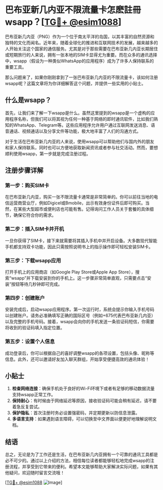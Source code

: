 # 巴布亚新几内亚不限流量卡怎麽註冊wsapp？[[TG💪+ @esim1088](https://t.me/s/esim1088)]

巴布亚新几内亚（PNG）作为一个位于南太平洋的岛国，以其丰富的自然资源和独特的文化而闻名。近年来，随着全球化的推进和互联网技术的发展，越来越多的人开始关注这个国家的通信服务。尤其是对于那些需要在巴布亚新几内亚长期居住或短期旅行的人来说，拥有一张本地的SIM卡显得尤为重要。而在众多的通讯选择中，wsapp（假设为一种类似WhatsApp的应用程序）成为了许多人保持联系的重要工具。

那么问题来了，如果你刚刚拿到了一张巴布亚新几内亚的不限流量卡，该如何注册wsapp呢？这篇文章将为你详细解答这个问题，并提供一些实用的小贴士。

## 什么是wsapp？

首先，让我们来了解一下wsapp是什么。虽然这里提到的wsapp是一个虚构的应用程序名称，但我们可以将其视为任何一种基于网络的即时通讯软件，比如我们熟知的WhatsApp、Telegram等。这些应用程序允许用户通过互联网发送消息、语音通话、视频通话以及分享文件等功能，极大地丰富了人们的沟通方式。

对于生活在巴布亚新几内亚的人来说，使用wsapp可以帮助他们与国内外的朋友和家人保持联系，同时也可以方便地获取新闻资讯或者参与社交活动。然而，要想顺利使用wsapp，第一步就是完成注册过程。

## 注册步骤详解

### 第一步：购买SIM卡

在巴布亚新几内亚，购买一张不限流量卡通常是非常简单的。你可以前往当地的电信运营商营业厅，例如Digicel或Bmobile，出示有效身份证件后即可购买。当然，在某些大型超市或便利店也可能有售。记得询问工作人员关于套餐的具体细节，确保它符合你的需求。

### 第二步：插入SIM卡并开机

一旦你获得了SIM卡，接下来就需要将其插入手机中并开启设备。大多数现代智能手机都支持双卡功能，因此只需按照说明书上的指示操作即可轻松安装SIM卡。

### 第三步：下载wsapp应用

打开手机上的应用商店（如Google Play Store或Apple App Store），搜索“wsapp”并下载安装到你的手机上。这一步骤非常简单直观，只需要点击“安装”按钮等待几秒钟即可完成。

### 第四步：创建账户

安装完成后，启动wsapp应用程序。第一次运行时，系统会提示你输入手机号码以创建账户。请务必准确填写正确的国际区号（例如+675代表巴布亚新几内亚）以及完整的手机号码。接着，wsapp会向你的手机发送一条验证码短信，你需要将收到的验证码填入指定位置。

### 第五步：设置个人信息

成功登录后，你可以根据自己的喜好调整wsapp的各项设置，包括头像、昵称等信息。此外，还可以邀请好友加入聊天群组，开始享受便捷高效的通讯体验！

## 小贴士

1. **检查网络连接**：确保手机处于良好的Wi-Fi环境下或者有足够的移动数据流量支持wsapp正常工作。
2. **保持耐心**：有时候由于网络延迟等原因，接收验证码可能会稍有延迟，请不要着急反复尝试。
3. **保护隐私**：首次注册时务必设置强密码，并定期更新以防信息泄露。
4. **多语言支持**：如果遇到语言障碍，可以切换至中文界面以便更好地理解说明文档。

## 结语

总之，无论是为了工作还是生活，在巴布亚新几内亚拥有一个可靠的通讯工具都是必不可少的。通过以上介绍的方法，相信每位读者都能够轻松地完成wsapp的注册流程，并享受到它带来的便利。希望本文能够帮助大家解决实际问题，如果有其他疑问，欢迎随时留言交流哦！

[[TG💪+ @esim1088](https://t.me/s/esim1088) ![Image](https://i.postimg.cc/4NQfJmqS/Snipaste-2025-05-13-00-14-12.png)]